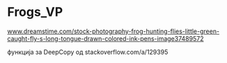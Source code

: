 # Frogs_VP

www.dreamstime.com/stock-photography-frog-hunting-flies-little-green-caught-fly-s-long-tongue-drawn-colored-ink-pens-image37489572

функција за DeepCopy од stackoverflow.com/a/129395

